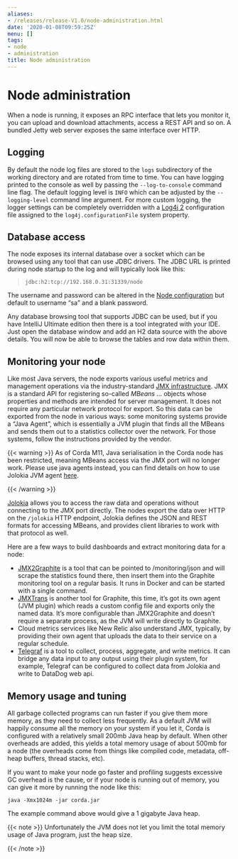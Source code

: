 ```yaml
---
aliases:
- /releases/release-V1.0/node-administration.html
date: '2020-01-08T09:59:25Z'
menu: []
tags:
- node
- administration
title: Node administration
---
```



# Node administration

When a node is running, it exposes an RPC interface that lets you monitor it,
you can upload and download attachments, access a REST API and so on. A bundled
Jetty web server exposes the same interface over HTTP.


## Logging

By default the node log files are stored to the `logs` subdirectory of the working directory and are rotated from time
to time. You can have logging printed to the console as well by passing the `--log-to-console` command line flag.
The default logging level is `INFO` which can be adjusted by the `--logging-level` command line argument. For more
custom logging, the logger settings can be completely overridden with a [Log4j 2](https://logging.apache.org/log4j/2.x)
configuration file assigned to the `log4j.configurationFile` system property.


## Database access

The node exposes its internal database over a socket which can be browsed using any tool that can use JDBC drivers.
The JDBC URL is printed during node startup to the log and will typically look like this:

> 
> `jdbc:h2:tcp://192.168.0.31:31339/node`


The username and password can be altered in the [Node configuration](corda-configuration-file.md) but default to username “sa” and a blank
password.

Any database browsing tool that supports JDBC can be used, but if you have IntelliJ Ultimate edition then there is
a tool integrated with your IDE. Just open the database window and add an H2 data source with the above details.
You will now be able to browse the tables and row data within them.


## Monitoring your node

Like most Java servers, the node exports various useful metrics and management operations via the industry-standard
[JMX infrastructure](https://en.wikipedia.org/wiki/Java_Management_Extensions). JMX is a standard API
for registering so-called *MBeans* … objects whose properties and methods are intended for server management. It does
not require any particular network protocol for export. So this data can be exported from the node in various ways:
some monitoring systems provide a “Java Agent”, which is essentially a JVM plugin that finds all the MBeans and sends
them out to a statistics collector over the network. For those systems, follow the instructions provided by the vendor.


{{< warning >}}
As of Corda M11, Java serialisation in the Corda node has been restricted, meaning MBeans access via the JMX
port will no longer work. Please use java agents instead, you can find details on how to use Jolokia JVM
agent [here](https://jolokia.org/agent/jvm.html).

{{< /warning >}}


[Jolokia](https://jolokia.org/) allows you to access the raw data and operations without connecting to the JMX port
directly. The nodes export the data over HTTP on the `/jolokia` HTTP endpoint, Jolokia defines the JSON and REST
formats for accessing MBeans, and provides client libraries to work with that protocol as well.

Here are a few ways to build dashboards and extract monitoring data for a node:


* [JMX2Graphite](https://github.com/logzio/jmx2graphite) is a tool that can be pointed to /monitoring/json and will
scrape the statistics found there, then insert them into the Graphite monitoring tool on a regular basis. It runs
in Docker and can be started with a single command.
* [JMXTrans](https://github.com/jmxtrans/jmxtrans) is another tool for Graphite, this time, it’s got its own agent
(JVM plugin) which reads a custom config file and exports only the named data. It’s more configurable than
JMX2Graphite and doesn’t require a separate process, as the JVM will write directly to Graphite.
* Cloud metrics services like New Relic also understand JMX, typically, by providing their own agent that uploads the
data to their service on a regular schedule.
* [Telegraf](https://github.com/influxdata/telegraf) is a tool to collect, process, aggregate, and write metrics.
It can bridge any data input to any output using their plugin system, for example, Telegraf can
be configured to collect data from Jolokia and write to DataDog web api.


## Memory usage and tuning

All garbage collected programs can run faster if you give them more memory, as they need to collect less
frequently. As a default JVM will happily consume all the memory on your system if you let it, Corda is
configured with a relatively small 200mb Java heap by default. When other overheads are added, this yields
a total memory usage of about 500mb for a node (the overheads come from things like compiled code, metadata,
off-heap buffers, thread stacks, etc).

If you want to make your node go faster and profiling suggests excessive GC overhead is the cause, or if your
node is running out of memory, you can give it more by running the node like this:

`java -Xmx1024m -jar corda.jar`

The example command above would give a 1 gigabyte Java heap.

{{< note >}}
Unfortunately the JVM does not let you limit the total memory usage of Java program, just the heap size.

{{< /note >}}
